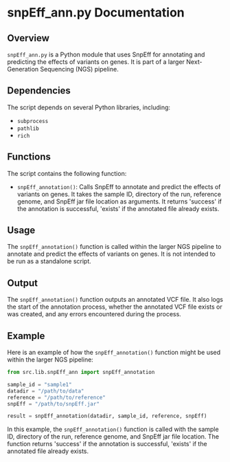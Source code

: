 # snpEff_ann.py Documentation

## Overview

`snpEff_ann.py` is a Python module that uses SnpEff for annotating and predicting the effects of variants on genes. It is part of a larger Next-Generation Sequencing (NGS) pipeline.

## Dependencies

The script depends on several Python libraries, including:

- `subprocess`
- `pathlib`
- `rich`

## Functions

The script contains the following function:

- `snpEff_annotation()`: Calls SnpEff to annotate and predict the effects of variants on genes. It takes the sample ID, directory of the run, reference genome, and SnpEff jar file location as arguments. It returns 'success' if the annotation is successful, 'exists' if the annotated file already exists.

## Usage

The `snpEff_annotation()` function is called within the larger NGS pipeline to annotate and predict the effects of variants on genes. It is not intended to be run as a standalone script.

## Output

The `snpEff_annotation()` function outputs an annotated VCF file. It also logs the start of the annotation process, whether the annotated VCF file exists or was created, and any errors encountered during the process.

## Example

Here is an example of how the `snpEff_annotation()` function might be used within the larger NGS pipeline:

```python
from src.lib.snpEff_ann import snpEff_annotation

sample_id = "sample1"
datadir = "/path/to/data"
reference = "/path/to/reference"
snpEff = "/path/to/snpEff.jar"

result = snpEff_annotation(datadir, sample_id, reference, snpEff)
```

In this example, the `snpEff_annotation()` function is called with the sample ID, directory of the run, reference genome, and SnpEff jar file location. The function returns 'success' if the annotation is successful, 'exists' if the annotated file already exists.